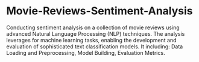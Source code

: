 # Movie-Reviews-Sentiment-Analysis
Conducting sentiment analysis on a collection of movie reviews using advanced Natural Language Processing (NLP) techniques. The analysis leverages for machine learning tasks, enabling the development and evaluation of sophisticated text classification models. It including: Data Loading and Preprocessing, Model Building, Evaluation Metrics.
